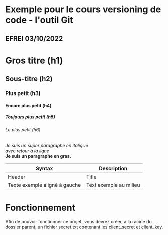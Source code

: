 # Exemple pour le cours versioning de code - l'outil Git
## EFREI 03/10/2022

# Gros titre (h1)
## Sous-titre (h2)
### Plus petit (h3)
#### Encore plus petit (h4)
##### Toujours plus petit (h5)
###### Le plus petit (h6)

_Je suis un super paragraphe en italique_\
_avec retour à la ligne_\
**Je suis un paragraphe en gras.**

| Syntax    | Description |
| --------- | ----------- |
| Header    | Title       |
| Texte exemple aligné à gauche |  Text exemple au milieu      | Texte exemple aligné à droite

# Fonctionnement
Afin de pouvoir fonctionner ce projet, vous devrez créer, à la racine du dossier parent, un fichier secret.txt contenant les client_secret et client_key.